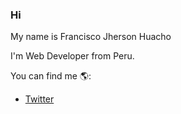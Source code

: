 ### Hi

My name is Francisco Jherson Huacho

I'm Web Developer from Peru.

You can find me 🌎:
- [Twitter](https://twitter.com/JhersonHuacho)

<!--
**JhersonHuacho/jhersonhuacho** is a ✨ _special_ ✨ repository because its `README.md` (this file) appears on your GitHub profile.

Here are some ideas to get you started:

- 🔭 I’m currently working on ...
- 🌱 I’m currently learning ...
- 👯 I’m looking to collaborate on ...
- 🤔 I’m looking for help with ...
- 💬 Ask me about ...
- 📫 How to reach me: ...
- 😄 Pronouns: ...
- ⚡ Fun fact: ...
-->
